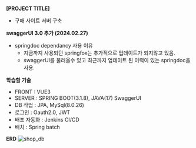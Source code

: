 **[PROJECT TITLE]**
- 구매 사이트 서버 구축

**swaggerUI 3.0 추가 (2024.02.27)**
- springdoc dependancy 사용 이유
  - 지금까지 사용되던 springfox는 추가적으로 업데이트가 되지않고 있음.
  - swaggerUI를 불러올수 있고 최근까지 업데이트 된 이력이 있는 springdoc을 사용.


**학습할 기술**
- FRONT : VUE3
- SERVER : SPRING BOOT(3.1.8), JAVA(17) SwaggerUI
- DB 작업 : JPA, MySql(8.0.26) 
- 로그인 : Oauth2.0, JWT 
- 배포 자동화 : Jenkins CI/CD
- 배치 : Spring batch



**ERD**
![shop_db](https://github.com/ho-beom-cheon/shop_server/assets/59195652/17b73c06-c021-43e9-a483-e2629f7f349e)
